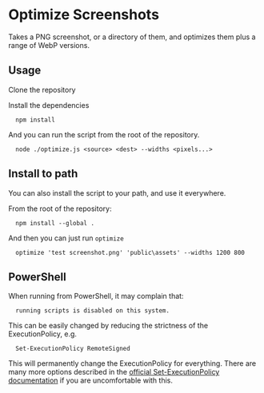 # Optimize Screenshots

Takes a PNG screenshot, or a directory of them, and optimizes them plus a range of WebP versions.

## Usage

Clone the repository

Install the dependencies
```
  npm install
```

And you can run the script from the root of the repository.
```
  node ./optimize.js <source> <dest> --widths <pixels...>
```

## Install to path

You can also install the script to your path, and use it everywhere.

From the root of the repository:
```
  npm install --global .
```

And then you can just run `optimize`
```
  optimize 'test screenshot.png' 'public\assets' --widths 1200 800
```

## PowerShell

When running from PowerShell, it may complain that:
```
  running scripts is disabled on this system.
```

This can be easily changed by reducing the strictness of the ExecutionPolicy, e.g.
```
  Set-ExecutionPolicy RemoteSigned
```
This will permanently change the ExecutionPolicy for everything. There are many more options described in the [official Set-ExecutionPolicy documentation](https://docs.microsoft.com/en-us/powershell/module/microsoft.powershell.security/set-executionpolicy?view=powershell-7.2) if you are uncomfortable with this.
